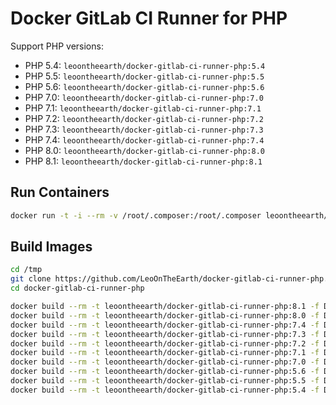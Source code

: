 Docker GitLab CI Runner for PHP
===============================

Support PHP versions:

- PHP 5.4: `leoontheearth/docker-gitlab-ci-runner-php:5.4`
- PHP 5.5: `leoontheearth/docker-gitlab-ci-runner-php:5.5`
- PHP 5.6: `leoontheearth/docker-gitlab-ci-runner-php:5.6`
- PHP 7.0: `leoontheearth/docker-gitlab-ci-runner-php:7.0`
- PHP 7.1: `leoontheearth/docker-gitlab-ci-runner-php:7.1`
- PHP 7.2: `leoontheearth/docker-gitlab-ci-runner-php:7.2`
- PHP 7.3: `leoontheearth/docker-gitlab-ci-runner-php:7.3`
- PHP 7.4: `leoontheearth/docker-gitlab-ci-runner-php:7.4`
- PHP 8.0: `leoontheearth/docker-gitlab-ci-runner-php:8.0`
- PHP 8.1: `leoontheearth/docker-gitlab-ci-runner-php:8.1`

## Run Containers

```bash
docker run -t -i --rm -v /root/.composer:/root/.composer leoontheearth/docker-gitlab-ci-runner-php:7.2 bash
```

## Build Images

```bash
cd /tmp
git clone https://github.com/LeoOnTheEarth/docker-gitlab-ci-runner-php.git
cd docker-gitlab-ci-runner-php

docker build --rm -t leoontheearth/docker-gitlab-ci-runner-php:8.1 -f Dockerfile_81 ./
docker build --rm -t leoontheearth/docker-gitlab-ci-runner-php:8.0 -f Dockerfile_80 ./
docker build --rm -t leoontheearth/docker-gitlab-ci-runner-php:7.4 -f Dockerfile_74 ./
docker build --rm -t leoontheearth/docker-gitlab-ci-runner-php:7.3 -f Dockerfile_73 ./
docker build --rm -t leoontheearth/docker-gitlab-ci-runner-php:7.2 -f Dockerfile_72 ./
docker build --rm -t leoontheearth/docker-gitlab-ci-runner-php:7.1 -f Dockerfile_71 ./
docker build --rm -t leoontheearth/docker-gitlab-ci-runner-php:7.0 -f Dockerfile_70 ./
docker build --rm -t leoontheearth/docker-gitlab-ci-runner-php:5.6 -f Dockerfile_56 ./
docker build --rm -t leoontheearth/docker-gitlab-ci-runner-php:5.5 -f Dockerfile_55 ./
docker build --rm -t leoontheearth/docker-gitlab-ci-runner-php:5.4 -f Dockerfile_54 ./
```
